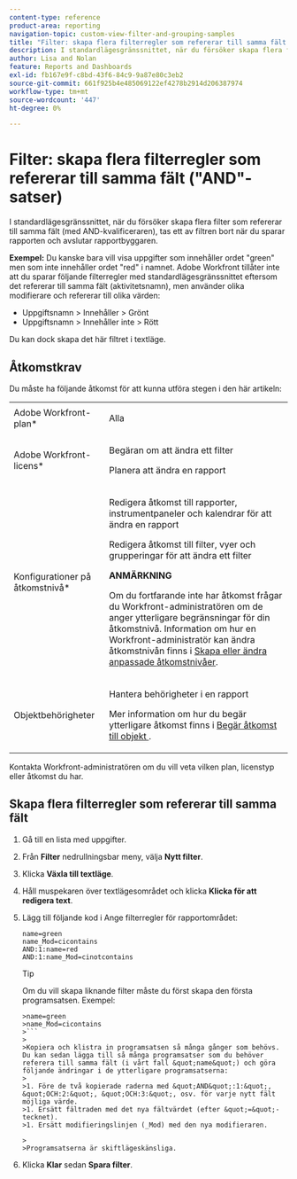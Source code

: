 ```yaml
---
content-type: reference
product-area: reporting
navigation-topic: custom-view-filter-and-grouping-samples
title: "Filter: skapa flera filterregler som refererar till samma fält ('AND'-satser)"
description: I standardlägesgränssnittet, när du försöker skapa flera filter som refererar till samma fält (med AND-kvalificeraren), tas ett av filtren bort när du sparar rapporten och avslutar rapportbyggaren.
author: Lisa and Nolan
feature: Reports and Dashboards
exl-id: fb167e9f-c8bd-43f6-84c9-9a87e80c3eb2
source-git-commit: 661f925b4e485069122ef4278b2914d206387974
workflow-type: tm+mt
source-wordcount: '447'
ht-degree: 0%

---
```


# Filter: skapa flera filterregler som refererar till samma fält (&quot;AND&quot;-satser)

I standardlägesgränssnittet, när du försöker skapa flera filter som refererar till samma fält (med AND-kvalificeraren), tas ett av filtren bort när du sparar rapporten och avslutar rapportbyggaren.

**Exempel:** Du kanske bara vill visa uppgifter som innehåller ordet &quot;green&quot; men som inte innehåller ordet &quot;red&quot; i namnet. Adobe Workfront tillåter inte att du sparar följande filterregler med standardlägesgränssnittet eftersom det refererar till samma fält (aktivitetsnamn), men använder olika modifierare och refererar till olika värden:

* Uppgiftsnamn > Innehåller > Grönt
* Uppgiftsnamn > Innehåller inte > Rött

Du kan dock skapa det här filtret i textläge.

## Åtkomstkrav

Du måste ha följande åtkomst för att kunna utföra stegen i den här artikeln:

<table style="table-layout:auto"> 
 <col> 
 <col> 
 <tbody> 
  <tr> 
   <td role="rowheader">Adobe Workfront-plan*</td> 
   <td> <p>Alla</p> </td> 
  </tr> 
  <tr> 
   <td role="rowheader">Adobe Workfront-licens*</td> 
   <td> <p>Begäran om att ändra ett filter </p>
   <p>Planera att ändra en rapport</p> </td> 
  </tr> 
  <tr> 
   <td role="rowheader">Konfigurationer på åtkomstnivå*</td> 
   <td> <p>Redigera åtkomst till rapporter, instrumentpaneler och kalendrar för att ändra en rapport</p> <p>Redigera åtkomst till filter, vyer och grupperingar för att ändra ett filter</p> <p><b>ANMÄRKNING</b>

Om du fortfarande inte har åtkomst frågar du Workfront-administratören om de anger ytterligare begränsningar för din åtkomstnivå. Information om hur en Workfront-administratör kan ändra åtkomstnivån finns i <a href="../../../administration-and-setup/add-users/configure-and-grant-access/create-modify-access-levels.md" class="MCXref xref">Skapa eller ändra anpassade åtkomstnivåer</a>.</p> </td>
</tr> 
  <tr> 
   <td role="rowheader">Objektbehörigheter</td> 
   <td> <p>Hantera behörigheter i en rapport</p> <p>Mer information om hur du begär ytterligare åtkomst finns i <a href="../../../workfront-basics/grant-and-request-access-to-objects/request-access.md" class="MCXref xref">Begär åtkomst till objekt </a>.</p> </td> 
  </tr> 
 </tbody> 
</table>

Kontakta Workfront-administratören om du vill veta vilken plan, licenstyp eller åtkomst du har.

## Skapa flera filterregler som refererar till samma fält

1. Gå till en lista med uppgifter.
1. Från **Filter** nedrullningsbar meny, välja **Nytt filter**.
1. Klicka **Växla till textläge**.
1. Håll muspekaren över textlägesområdet och klicka **Klicka för att redigera text**.
1. Lägg till följande kod i Ange filterregler för rapportområdet:

   ```
   name=green
   name_Mod=cicontains
   AND:1:name=red
   AND:1:name_Mod=cinotcontains
   ```

   >[!TIP]
   >
   >Om du vill skapa liknande filter måste du först skapa den första programsatsen. Exempel:
   >
   >
   ```
   >name=green
   >name_Mod=cicontains
   >```
   >
   >Kopiera och klistra in programsatsen så många gånger som behövs. Du kan sedan lägga till så många programsatser som du behöver referera till samma fält (i vårt fall &quot;name&quot;) och göra följande ändringar i de ytterligare programsatserna:
   >
   >1. Före de två kopierade raderna med &quot;AND&quot;:1:&quot;, &quot;OCH:2:&quot;, &quot;OCH:3:&quot;, osv. för varje nytt fält möjliga värde.
   >1. Ersätt fältraden med det nya fältvärdet (efter &quot;=&quot;-tecknet).
   >1. Ersätt modifieringslinjen (_Mod) med den nya modifieraren.

   >   
   >Programsatserna är skiftlägeskänsliga.

1. Klicka **Klar** sedan **Spara filter**.

